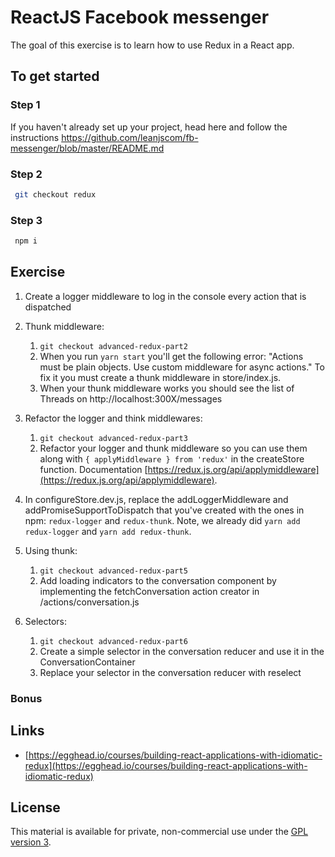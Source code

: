# ReactJS Facebook messenger

The goal of this exercise is to learn how to use Redux in a React app.

## To get started

### Step 1

If you haven't already set up your project, head here and follow the instructions https://github.com/leanjscom/fb-messenger/blob/master/README.md


### Step 2
```sh
 git checkout redux
 ```

### Step 3
```sh
 npm i
 ```

## Exercise

1) Create a logger middleware to log in the console every action that is dispatched

2) Thunk middleware:
	1. `git checkout advanced-redux-part2`
	2. When you run `yarn start` you'll get the following error: "Actions must be plain objects. Use custom middleware for async actions." To fix it you must create a thunk middleware in store/index.js.
	3. When your thunk middleware works you should see the list of Threads on http://localhost:300X/messages

3) Refactor the logger and think middlewares:
	1. `git checkout advanced-redux-part3`
	2. Refactor your logger and thunk middleware so you can use them along with `{ applyMiddleware } from 'redux'` in the createStore function. Documentation [https://redux.js.org/api/applymiddleware](https://redux.js.org/api/applymiddleware).

4) In configureStore.dev.js, replace the addLoggerMiddleware and addPromiseSupportToDispatch that you've created with the ones in npm: `redux-logger` and `redux-thunk`. Note, we already did `yarn add redux-logger` and `yarn add redux-thunk`.

5) Using thunk:
	1. `git checkout advanced-redux-part5`
	2. Add loading indicators to the conversation component by implementing the fetchConversation action creator in /actions/conversation.js

6) Selectors:
	1. `git checkout advanced-redux-part6`
	2. Create a simple selector in the conversation reducer and use it in the ConversationContainer
	3. Replace your selector in the conversation reducer with reselect

### Bonus

## Links

- [https://egghead.io/courses/building-react-applications-with-idiomatic-redux](https://egghead.io/courses/building-react-applications-with-idiomatic-redux)

## License

This material is available for private, non-commercial use under the [GPL version 3](http://www.gnu.org/licenses/gpl-3.0-standalone.html).
